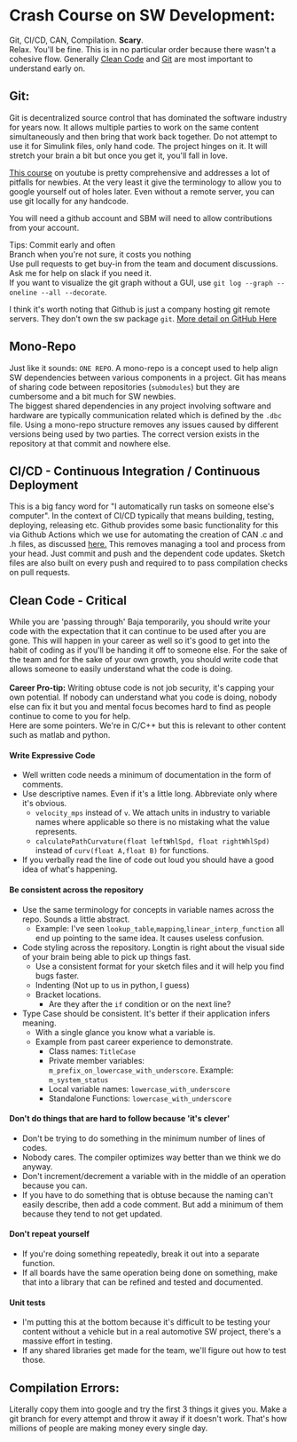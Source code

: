 # Crash Course on SW Development:

Git, CI/CD, CAN, Compilation. **Scary**.<BR>  Relax. You'll be fine. This is in no particular order because there wasn't a cohesive flow. Generally [Clean Code](#clean-code---critical) and [Git](Git) are most important to understand early on. 

## Git: 
Git is decentralized source control that has dominated the software industry for years now. It allows multiple parties to work on the same content simultaneously and then bring that work back together. Do not attempt to use it for Simulink files, only hand code. 
The project hinges on it. It will stretch your brain a bit but once you get it, you'll fall in love.

[This course](https://www.youtube.com/watch?v=8JJ101D3knE) on youtube is pretty comprehensive and addresses a lot of pitfalls for newbies. At the very least it give the terminology to allow you to google yourself out of holes later.  Even without a remote server, you can use git locally for any handcode.

You will need a github account and SBM will need to allow contributions from your account.

Tips: 
Commit early and often<br>
Branch when you're not sure, it costs you nothing<br>
Use pull requests to get buy-in from the team and document discussions.<br>
Ask me for help on slack if you need it.<br>
If you want to visualize the git graph without a GUI, use ```git log --graph --oneline --all --decorate```.

I think it's worth noting that Github is just a company hosting git remote servers. They don't own the sw package ```git```. [More detail on GitHub Here](github_magic.md)


## Mono-Repo
Just like it sounds: ```ONE REPO```. A mono-repo is a concept used to help align SW dependencies between various components in a project. Git has means of sharing code between repositories (```submodules```) but they are cumbersome and a bit much for SW newbies. <BR>
The biggest shared dependencies in any project involving software and hardware are typically communication related which is defined by the ```.dbc``` file. 
Using a mono-repo structure removes any issues caused by different versions being used by two parties. The correct version exists in the repository at that commit and nowhere else.

## CI/CD - Continuous Integration / Continuous Deployment
This is a big fancy word for "I automatically run tasks on someone else's computer". In the context of CI/CD typically that means building, testing, deploying, releasing etc. Github provides some basic functionality for this via Github Actions which we use for automating the creation of CAN .c and .h files, as discussed [here.](github_magic.md#autogenerated-can-interface-library) This removes managing a tool and process from your head. Just commit and push and the dependent code updates. Sketch files are also built on every push and required to to pass compilation checks on pull requests. 
  
## Clean Code - Critical
While you are 'passing through' Baja temporarily, you should write your code with the expectation that it can continue to be used after you are gone. This will happen in your career as well so it's good to get into the habit of coding as if you'll be handing it off to someone else. For the sake of the team and for the sake of your own growth, you should write code that allows someone to easily understand what the code is doing.<br><br>
**Career Pro-tip:** Writing obtuse code is not job security, it's capping your own potential. If nobody can understand what you code is doing, nobody else can fix it but you and mental focus becomes hard to find as people continue to come to you for help.<br> Here are some pointers. We're in C/C++ but this is relevant to other content such as matlab and python. 
  
#### Write Expressive Code
  - Well written code needs a minimum of documentation in the form of comments. 
  - Use descriptive names. Even if it's a little long. Abbreviate only where it's obvious. 
    - ```velocity_mps``` instead of ```v```.  We attach units in industry to variable names where applicable so there is no mistaking what the value represents. 
    - ```calculatePathCurvature(float leftWhlSpd, float rightWhlSpd)``` instead of ```curv(float A,float B)``` for functions.
  - If you verbally read the line of code out loud you should have a good idea of what's happening. 
#### Be consistent across the repository
  - Use the same terminology for concepts in variable names across the repo. Sounds a little abstract. 
    - Example: I've seen ```lookup_table```,```mapping```,```linear_interp_function``` all end up pointing to the same idea. It causes useless confusion.
  - Code styling across the repository. Longtin is right about the visual side of your brain being able to pick up things fast. 
    - Use a consistent format for your sketch files and it will help you find bugs faster. 
    - Indenting (Not up to us in python, I guess)
    - Bracket locations. 
      - Are they after the ```if``` condition or on the next line?
  - Type Case should be consistent. It's better if their application infers meaning. 
    - With a single glance you know what a variable is. 
    - Example from past career experience to demonstrate.
      - Class names: ```TitleCase```
      - Private member variables: ```m_prefix_on_lowercase_with_underscore```. Example: ```m_system_status```
      - Local variable names: ```lowercase_with_underscore```
      - Standalone Functions: ```lowercase_with_underscore```
#### Don't do things that are hard to follow because 'it's clever'
  - Don't be trying to do something in the minimum number of lines of codes. 
  - Nobody cares. The compiler optimizes way better than we think we do anyway. 
  - Don't increment/decrement a variable with in the middle of an operation because you can. 
  - If you have to do something that is obtuse because the naming can't easily describe, then add a code comment. But add a minimum of them because they tend to not get updated. 
#### Don't repeat yourself 
  - If you're doing something repeatedly, break it out into a separate function.
  - If all boards have the same operation being done on something, make that into a library that can be refined and tested and documented.
#### Unit tests
  - I'm putting this at the bottom because it's difficult to be testing your content without a vehicle but in a real automotive SW project, there's a massive effort in testing.
  - If any shared libraries get made for the team, we'll figure out how to test those. 

## Compilation Errors:
Literally copy them into google and try the first 3 things it gives you. Make a git branch for every attempt and throw it away if it doesn't work. That's how millions of people are making money every single day.

